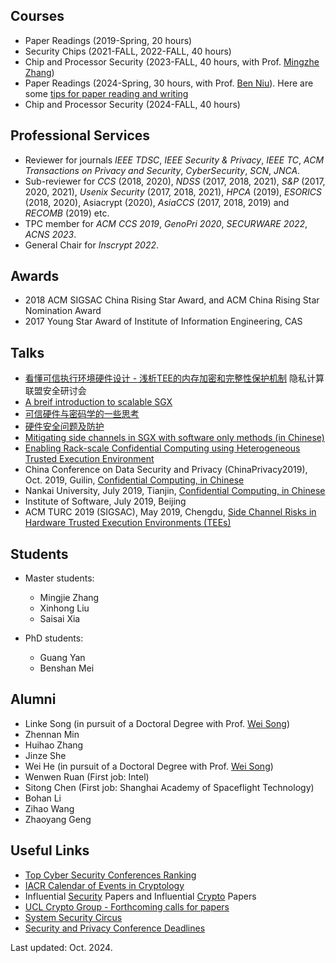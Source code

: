 Courses
-----
* Paper Readings (2019-Spring, 20 hours)
* Security Chips (2021-FALL, 2022-FALL, 40 hours)
* Chip and Processor Security (2023-FALL, 40 hours, with Prof. [Mingzhe Zhang](https://mingzhe-zhang.github.io/))  
* Paper Readings (2024-Spring, 30 hours, with Prof. [Ben Niu](https://people.ucas.ac.cn/~ben/)). Here are some [tips for paper reading and writing](/files/paper_reading_writing.pdf)
* Chip and Processor Security (2024-FALL, 40 hours)

Professional Services
-----
* Reviewer for journals *IEEE TDSC*, *IEEE Security & Privacy*, *IEEE TC*, *ACM Transactions on Privacy and Security*, *CyberSecurity*, *SCN*, *JNCA*.
* Sub-reviewer for *CCS* (2018, 2020), *NDSS* (2017, 2018, 2021), *S&P* (2017, 2020, 2021), *Usenix Security* (2017, 2018, 2021), *HPCA* (2019), *ESORICS* (2018, 2020), Asiacrypt (2020), *AsiaCCS* (2017, 2018, 2019) and *RECOMB* (2019) etc.
* TPC member for *ACM CCS 2019*, *GenoPri 2020*, *SECURWARE 2022*, *ACNS 2023*.
* General Chair for *Inscrypt 2022*.

Awards
-----
* 2018 ACM SIGSAC China Rising Star Award, and ACM China Rising Star Nomination Award
* 2017 Young Star Award of Institute of Information Engineering, CAS

Talks
-----
* [看懂可信执行环境硬件设计 - 浅析TEE的内存加密和完整性保护机制](/files/understanding_tee_design.pdf) 隐私计算联盟安全研讨会
* [A breif introduction to scalable SGX](/files/scalable_sgx_public.pdf)
* [可信硬件与密码学的一些思考](/files/trusted-hardware-crypto.pdf)
* [硬件安全问题及防护](/files/hardwaresecurity.pdf)
* [Mitigating side channels in SGX with software only methods (in Chinese)](/files/hyperrace_chip.pdf)
* [Enabling Rack-scale Confidential Computing using Heterogeneous Trusted Execution Environment](/files/HETEE_slides.pdf)
* China Conference on Data Security and Privacy (ChinaPrivacy2019), Oct. 2019, Guilin, [Confidential Computing, in Chinese](/files/ConfidentialComputing-Guilin.pdf)  
* Nankai University, July 2019, Tianjin, [Confidential Computing, in Chinese](/files/ConfidentialComputing-tianjin.pdf)  
* Institute of Software, July 2019, Beijing  
* ACM TURC 2019 (SIGSAC), May 2019, Chengdu, [Side Channel Risks in Hardware Trusted Execution Environments (TEEs)](/files/SideChannelRisks.pdf)  

Students
-----
* Master students:  
  - Mingjie Zhang
  - Xinhong Liu
  - Saisai Xia    
  
* PhD students:  
  - Guang Yan
  - Benshan Mei
 
Alumni
-----
* Linke Song (in pursuit of a Doctoral Degree with Prof. [Wei Song](https://wsong83.github.io/))  
* Zhennan Min  
* Huihao Zhang  
* Jinze She  
* Wei He (in pursuit of a Doctoral Degree with Prof. [Wei Song](https://wsong83.github.io/))  
* Wenwen Ruan (First job: Intel)  
* Sitong Chen (First job: Shanghai Academy of Spaceflight Technology)  
* Bohan Li  
* Zihao Wang  
* Zhaoyang Geng

Useful Links
------
* [Top Cyber Security Conferences Ranking](http://jianying.space/conference-ranking.html)
* [IACR Calendar of Events in Cryptology](https://www.iacr.org/events/)
* Influential [Security](https://www.sec.cs.tu-bs.de/~konrieck/topnotch/sec_papers.html) Papers and Influential [Crypto](https://www.sec.cs.tu-bs.de/~konrieck/topnotch/crypto_papers.html) Papers
* [UCL Crypto Group - Forthcoming calls for papers](https://uclouvain.be/crypto/callforpapers/forthcoming)
* [System Security Circus](http://s3.eurecom.fr/~balzarot/notes/top4_2018/)
* [Security and Privacy Conference Deadlines](https://sec-deadlines.github.io/)

Last updated: Oct. 2024.
